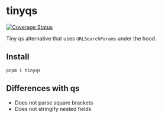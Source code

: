 # tinyqs

[![Coverage Status](https://coveralls.io/repos/github/talentlessguy/tinyqs/badge.svg?branch=master)](https://coveralls.io/github/talentlessguy/tinyqs?branch=master)

Tiny qs alternative that uses `URLSearchParams` under the hood.

## Install

```
pnpm i tinyqs
```

## Differences with qs

- Does not parse square brackets
- Does not stringify nested fields